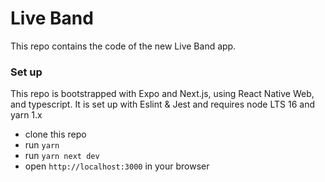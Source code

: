 # Live Band

This repo contains the code of the new Live Band app.

### Set up

This repo is bootstrapped with Expo and Next.js, using React Native Web, and typescript.
It is set up with Eslint & Jest and requires node LTS 16 and yarn 1.x

- clone this repo
- run `yarn`
- run `yarn next dev`
- open `http://localhost:3000` in your browser
